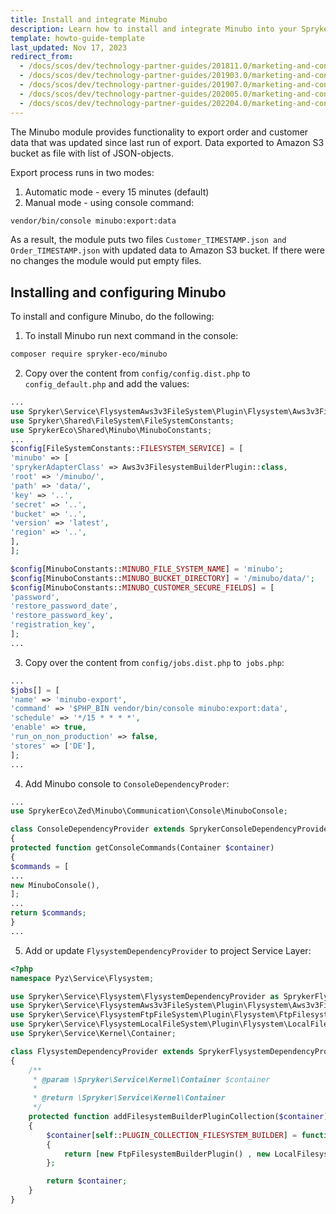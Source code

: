 ```yaml
---
title: Install and integrate Minubo
description: Learn how to install and integrate Minubo into your Spryker Cloud Commerce OS store
template: howto-guide-template
last_updated: Nov 17, 2023
redirect_from:
  - /docs/scos/dev/technology-partner-guides/201811.0/marketing-and-conversion/analytics/installing-and-integrating-minubo.html
  - /docs/scos/dev/technology-partner-guides/201903.0/marketing-and-conversion/analytics/installing-and-integrating-minubo.html
  - /docs/scos/dev/technology-partner-guides/201907.0/marketing-and-conversion/analytics/installing-and-integrating-minubo.html
  - /docs/scos/dev/technology-partner-guides/202005.0/marketing-and-conversion/analytics/installing-and-integrating-minubo.html
  - /docs/scos/dev/technology-partner-guides/202204.0/marketing-and-conversion/analytics/installing-and-integrating-minubo.html
---
```


The Minubo module provides functionality to export order and customer data that was updated since last run of export. Data exported to Amazon S3 bucket as file with list of JSON-objects.

Export process runs in two modes:

1. Automatic mode - every 15 minutes (default)
2. Manual mode - using console command:
```bash
vendor/bin/console minubo:export:data
```
As a result, the module puts two files `Customer_TIMESTAMP.json and Order_TIMESTAMP.json` with updated data to Amazon S3 bucket. If there were no changes the module would put empty files.

## Installing and configuring Minubo

To install and configure Minubo, do the following:

1. To install Minubo run next command in the console:
```bash
composer require spryker-eco/minubo
```
2. Copy over the content from `config/config.dist.php` to `config_default.php` and add the values:
```php
...
use Spryker\Service\FlysystemAws3v3FileSystem\Plugin\Flysystem\Aws3v3FilesystemBuilderPlugin;
use Spryker\Shared\FileSystem\FileSystemConstants;
use SprykerEco\Shared\Minubo\MinuboConstants;
...
$config[FileSystemConstants::FILESYSTEM_SERVICE] = [
'minubo' => [
'sprykerAdapterClass' => Aws3v3FilesystemBuilderPlugin::class,
'root' => '/minubo/',
'path' => 'data/',
'key' => '..',
'secret' => '..',
'bucket' => '..',
'version' => 'latest',
'region' => '..',
],
];

$config[MinuboConstants::MINUBO_FILE_SYSTEM_NAME] = 'minubo';
$config[MinuboConstants::MINUBO_BUCKET_DIRECTORY] = '/minubo/data/';
$config[MinuboConstants::MINUBO_CUSTOMER_SECURE_FIELDS] = [
'password',
'restore_password_date',
'restore_password_key',
'registration_key',
];
...
```
3. Copy over the content from `config/jobs.dist.php` to` jobs.php`:
```php
...
$jobs[] = [
'name' => 'minubo-export',
'command' => '$PHP_BIN vendor/bin/console minubo:export:data',
'schedule' => '*/15 * * * *',
'enable' => true,
'run_on_non_production' => false,
'stores' => ['DE'],
];
...
```
4. Add Minubo console to `ConsoleDependencyProder`:
```php
...
use SprykerEco\Zed\Minubo\Communication\Console\MinuboConsole;

class ConsoleDependencyProvider extends SprykerConsoleDependencyProvider
{
protected function getConsoleCommands(Container $container)
{
$commands = [
...
new MinuboConsole(),
];
...
return $commands;
}
...
```
5. Add or update `FlysystemDependencyProvider` to project Service Layer:
```php
<?php
namespace Pyz\Service\Flysystem;

use Spryker\Service\Flysystem\FlysystemDependencyProvider as SprykerFlysystemDependencyProvider;
use Spryker\Service\FlysystemAws3v3FileSystem\Plugin\Flysystem\Aws3v3FilesystemBuilderPlugin;
use Spryker\Service\FlysystemFtpFileSystem\Plugin\Flysystem\FtpFilesystemBuilderPlugin;
use Spryker\Service\FlysystemLocalFileSystem\Plugin\Flysystem\LocalFilesystemBuilderPlugin;
use Spryker\Service\Kernel\Container;

class FlysystemDependencyProvider extends SprykerFlysystemDependencyProvider
{
    /**
     * @param \Spryker\Service\Kernel\Container $container
     *
     * @return \Spryker\Service\Kernel\Container
     */
    protected function addFilesystemBuilderPluginCollection($container)
    {
        $container[self::PLUGIN_COLLECTION_FILESYSTEM_BUILDER] = function (Container $container)
        {
            return [new FtpFilesystemBuilderPlugin() , new LocalFilesystemBuilderPlugin() , new Aws3v3FilesystemBuilderPlugin() , ];
        };

        return $container;
    }
}
```
